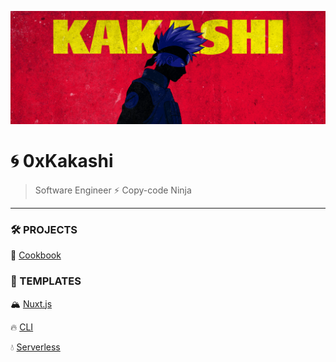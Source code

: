 ![0xKakashi](./0xkakashi-banner.png)

# 🌀 0xKakashi

> Software Engineer ⚡️ Copy-code Ninja

---

### 🛠 PROJECTS

🍱 [Cookbook](https://github.com/0xkakashi/cookbook)

### 📑 TEMPLATES

🏔 [Nuxt.js](https://github.com/0xkakashi/nuxtjs-boilerplate)

🔥 [CLI](https://github.com/0xkakashi/cli-boilerplate)

💧 [Serverless](https://github.com/0xkakashi/sls-boilerplate)
